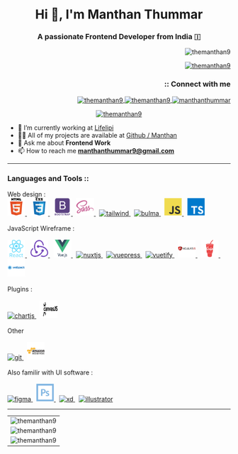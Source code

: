 <h1 align="center">Hi 👋, I'm Manthan Thummar</h1>
<h3 align="center">A passionate Frontend Developer from India &#127470;</h3>
<p align="right">
	<img src="https://komarev.com/ghpvc/?username=themanthan9&label=Profile%20views&color=0e75b6&style=flat"
		alt="themanthan9" />
</p>
<p align="right">
	<a href="https://twitter.com/themanthan9" target="blank">
		<img src="https://img.shields.io/twitter/follow/themanthan9?logo=twitter&style=for-the-badge"
			alt="themanthan9" />
	</a>
</p>
<h3 align="right">:: Connect with me</h3>
<p align="right">
	<a href="https://join.skype.com/invite/jQkriYsaSa5D" target="_blank">
		<img align="center"
			src="https://raw.githubusercontent.com/rahuldkjain/github-profile-readme-generator/master/src/images/icons/Social/skype.svg"
			alt="themanthan9" height="30" width="40" />
	</a>
	<a href="https://twitter.com/themanthan9" target="_blank">
		<img align="center"
			src="https://raw.githubusercontent.com/rahuldkjain/github-profile-readme-generator/master/src/images/icons/Social/twitter.svg"
			alt="themanthan9" height="30" width="40" />
	</a>
	<a href="https://linkedin.com/in/manthanthummar" target="_blank">
		<img align="center"
			src="https://raw.githubusercontent.com/rahuldkjain/github-profile-readme-generator/master/src/images/icons/Social/linked-in-alt.svg"
			alt="manthanthummar" height="30" width="40" />
	</a>
</p>
<p align="center">
	<a href="https://github.com/ryo-ma/github-profile-trophy">
		<img src="https://github-profile-trophy.vercel.app/?username=themanthan9" alt="themanthan9" />
	</a>
</p>

- 🔭 I’m currently working at [Lifelipi](https://www.lifelipi.com/)
- 👨‍💻 All of my projects are available at [Github / Manthan](https://github.com/themanthan9)
- 💬 Ask me about **Frontend Work**
- 📫 How to reach me **manthanthummar9@gmail.com**

<hr />
<h3 align="left">Languages and Tools ::</h3>
<p align="left">
	Web design :
	<br />
	<a href="https://www.w3.org/html/" target="_blank" rel="noreferrer">
		<img src="https://raw.githubusercontent.com/devicons/devicon/master/icons/html5/html5-original-wordmark.svg"
			alt="html5" width="40" height="40" />
	</a>&nbsp;
	<a href="https://www.w3schools.com/css/" target="_blank" rel="noreferrer">
		<img src="https://raw.githubusercontent.com/devicons/devicon/master/icons/css3/css3-original-wordmark.svg"
			alt="css3" width="40" height="40" />
	</a>&nbsp;
	<a href="https://getbootstrap.com" target="_blank" rel="noreferrer">
		<img src="https://raw.githubusercontent.com/devicons/devicon/master/icons/bootstrap/bootstrap-plain-wordmark.svg"
			alt="bootstrap" width="40" height="40" />
	</a>&nbsp;
	<a href="https://sass-lang.com" target="_blank" rel="noreferrer">
		<img src="https://raw.githubusercontent.com/devicons/devicon/master/icons/sass/sass-original.svg" alt="sass"
			width="40" height="40" />
	</a>&nbsp;
	<a href="https://tailwindcss.com/" target="_blank" rel="noreferrer">
		<img src="https://www.vectorlogo.zone/logos/tailwindcss/tailwindcss-icon.svg" alt="tailwind" width="40"
			height="40" />
	</a>&nbsp;
	<a href="https://bulma.io/" target="_blank" rel="noreferrer">
		<img src="https://raw.githubusercontent.com/gilbarbara/logos/804dc257b59e144eaca5bc6ffd16949752c6f789/logos/bulma.svg"
			alt="bulma" width="40" height="40" />
	</a>&nbsp;
	<a href="https://developer.mozilla.org/en-US/docs/Web/JavaScript" target="_blank" rel="noreferrer">
		<img src="https://raw.githubusercontent.com/devicons/devicon/master/icons/javascript/javascript-original.svg"
			alt="javascript" width="40" height="40" />
	</a>&nbsp;
	<a href="https://www.typescriptlang.org/" target="_blank" rel="noreferrer">
		<img src="https://raw.githubusercontent.com/devicons/devicon/master/icons/typescript/typescript-original.svg"
			alt="typescript" width="40" height="40" />
	</a>
	<br />
	<br />
	JavaScript Wireframe :
	<br />
	<br />
	<a href="https://reactjs.org/" target="_blank" rel="noreferrer">
		<img src="https://raw.githubusercontent.com/devicons/devicon/master/icons/react/react-original-wordmark.svg"
			alt="react" width="40" height="40" />
	</a>&nbsp;
	<a href="https://redux.js.org" target="_blank" rel="noreferrer">
		<img src="https://raw.githubusercontent.com/devicons/devicon/master/icons/redux/redux-original.svg" alt="redux"
			width="40" height="40" />
	</a>&nbsp;
	<a href="https://vuejs.org/" target="_blank" rel="noreferrer">
		<img src="https://raw.githubusercontent.com/devicons/devicon/master/icons/vuejs/vuejs-original-wordmark.svg"
			alt="vuejs" width="40" height="40" />
	</a>&nbsp;
	<a href="https://nuxtjs.org/" target="_blank" rel="noreferrer">
		<img src="https://www.vectorlogo.zone/logos/nuxtjs/nuxtjs-icon.svg" alt="nuxtjs" width="40" height="40" />
	</a>&nbsp;
	<a href="https://vuepress.vuejs.org/" target="_blank" rel="noreferrer">
		<img src="https://raw.githubusercontent.com/AliasIO/wappalyzer/master/src/drivers/webextension/images/icons/VuePress.svg"
			alt="vuepress" width="40" height="40" />
	</a>&nbsp;
	<a href="https://vuetifyjs.com/en/" target="_blank" rel="noreferrer">
		<img src="https://bestofjs.org/logos/vuetify.svg" alt="vuetify" width="40" height="40" />
	</a>&nbsp;
	<a href="https://angular.io" target="_blank" rel="noreferrer">
		<img src="https://raw.githubusercontent.com/devicons/devicon/master/icons/angularjs/angularjs-original-wordmark.svg"
			alt="angularjs" width="40" height="40" />
	</a>&nbsp;
	<a href="https://gulpjs.com" target="_blank" rel="noreferrer">
		<img src="https://raw.githubusercontent.com/devicons/devicon/master/icons/gulp/gulp-plain.svg" alt="gulp"
			width="40" height="40" />
	</a>&nbsp;
	<a href="https://webpack.js.org" target="_blank" rel="noreferrer">
		<img src="https://raw.githubusercontent.com/devicons/devicon/d00d0969292a6569d45b06d3f350f463a0107b0d/icons/webpack/webpack-original-wordmark.svg"
			alt="webpack" width="40" height="40" />
	</a>
	<br />
	<br />
	Plugins :
	<br />
	<br />
	<a href="https://www.chartjs.org" target="_blank" rel="noreferrer">
		<img src="https://www.chartjs.org/media/logo-title.svg" alt="chartjs" width="40" height="40" />
	</a>&nbsp;
	<a href="https://canvasjs.com" target="_blank" rel="noreferrer">
		<img src="https://raw.githubusercontent.com/Hardik0307/Hardik0307/master/assets/canvasjs-charts.svg"
			alt="canvasjs" width="40" height="40" />
	</a>
	<br />
	<br />
	Other
	<br />
	<br />
	<a href="https://git-scm.com/" target="_blank" rel="noreferrer">
		<img src="https://www.vectorlogo.zone/logos/git-scm/git-scm-icon.svg" alt="git" width="40" height="40" />
	</a>&nbsp;
	<a href="https://aws.amazon.com" target="_blank" rel="noreferrer">
		<img src="https://raw.githubusercontent.com/devicons/devicon/master/icons/amazonwebservices/amazonwebservices-original-wordmark.svg"
			alt="aws" width="40" height="40" />
	</a>
	<br />
	<br />
	Also familir with UI software :
	<br />
	<br />
	<a href="https://www.figma.com/" target="_blank" rel="noreferrer">
		<img src="https://www.vectorlogo.zone/logos/figma/figma-icon.svg" alt="figma" width="40" height="40" />
	</a>&nbsp;
	<a href="https://www.photoshop.com/en" rel="nofollow">
		<img src="https://raw.githubusercontent.com/devicons/devicon/master/icons/photoshop/photoshop-line.svg"
			alt="photoshop" width="40" height="40">
	</a>&nbsp;
	<a href="https://www.adobe.com/products/xd.html" target="_blank" rel="noreferrer">
		<img src="https://cdn.worldvectorlogo.com/logos/adobe-xd.svg" alt="xd" width="40" height="40" />
	</a>&nbsp;
	<a href="https://www.adobe.com/in/products/illustrator.html" target="_blank" rel="noreferrer">
		<img src="https://www.vectorlogo.zone/logos/adobe_illustrator/adobe_illustrator-icon.svg" alt="illustrator"
			width="40" height="40" />
	</a>
</p>
<hr />
<table align="center" border="0">
	<tr>
		<td align="center"><img
				src="https://github-readme-stats.vercel.app/api/top-langs?username=themanthan9&show_icons=true&locale=en&layout=compact"
				alt="themanthan9" /> </td>
	</tr>
	<tr>
		<td align="center"><img
				src="https://github-readme-stats.vercel.app/api?username=themanthan9&show_icons=true&locale=en"
				alt="themanthan9" /></td>
	</tr>
	<tr>
		<td align="center"><img src="https://github-readme-streak-stats.herokuapp.com/?user=themanthan9&"
				alt="themanthan9" /></td>
	</tr>
</table>
